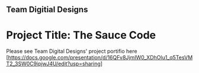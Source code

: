 ## Team Digitial Designs 
# Project Title: The Sauce Code 
Please see Team Digital Designs' project portifio here [https://docs.google.com/presentation/d/16QFv8JjmIW0_XDhOlu1_q5TesVMT2_3SW0C9ipjwJ4U/edit?usp=sharing] 